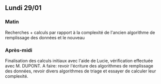 ## Lundi 29/01
### Matin

Recherches + calculs par rapport à la complexité de l'ancien algorithme de remplissage des données et le nouveau

### Après-midi

Finalisation des calculs initiaux avec l'aide de Lucie, vérification effectuée avec M. DUPONT. 
A faire: revoir l'écriture des algorithmes de remplissage des données, revoir divers algorithmes de triage et essayer de calculer leur complexité.

